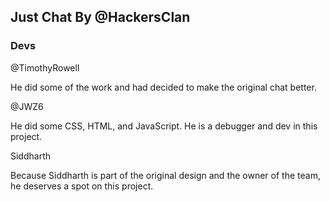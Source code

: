 ## Just Chat By @HackersClan

### Devs

@TimothyRowell

He did some of the work and had decided to make the original chat better.

@JWZ6

He did some CSS, HTML, and JavaScript. He is a debugger and dev in this project.

Siddharth

Because Siddharth is part of the original design and the 
owner of the team, he deserves a spot on this project.